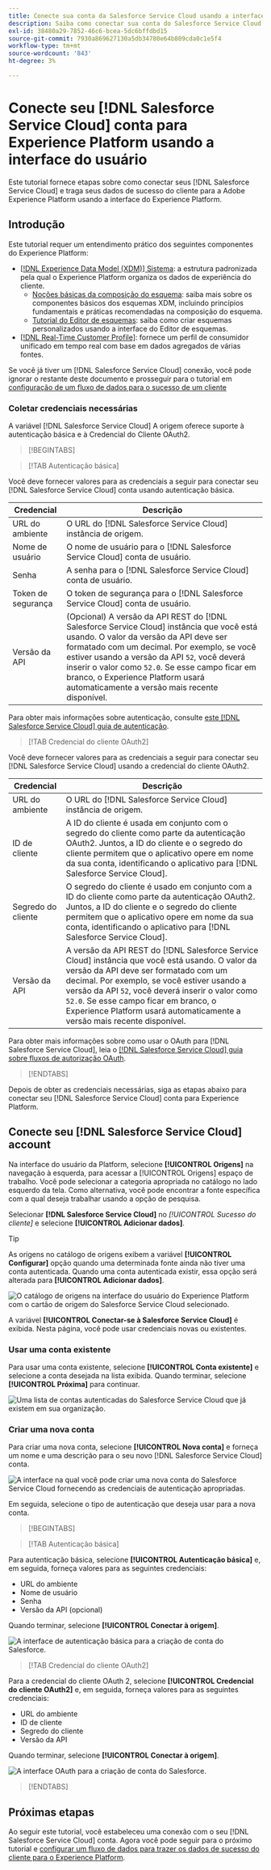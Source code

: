 ```yaml
---
title: Conecte sua conta da Salesforce Service Cloud usando a interface do usuário do Experience Platform
description: Saiba como conectar sua conta do Salesforce Service Cloud e trazer seus dados de sucesso do cliente para o Experience Platform usando a interface do usuário.
exl-id: 38480a29-7852-46c6-bcea-5dc6bffdbd15
source-git-commit: 7930a869627130a5db34780e64b809cda0c1e5f4
workflow-type: tm+mt
source-wordcount: '843'
ht-degree: 3%

---
```


# Conecte seu [!DNL Salesforce Service Cloud] conta para Experience Platform usando a interface do usuário

Este tutorial fornece etapas sobre como conectar seus [!DNL Salesforce Service Cloud] e traga seus dados de sucesso do cliente para a Adobe Experience Platform usando a interface do Experience Platform.

## Introdução

Este tutorial requer um entendimento prático dos seguintes componentes do Experience Platform:

* [[!DNL Experience Data Model (XDM)] Sistema](../../../../../xdm/home.md): a estrutura padronizada pela qual o Experience Platform organiza os dados de experiência do cliente.
   * [Noções básicas da composição do esquema](../../../../../xdm/schema/composition.md): saiba mais sobre os componentes básicos dos esquemas XDM, incluindo princípios fundamentais e práticas recomendadas na composição do esquema.
   * [Tutorial do Editor de esquemas](../../../../../xdm/tutorials/create-schema-ui.md): saiba como criar esquemas personalizados usando a interface do Editor de esquemas.
* [[!DNL Real-Time Customer Profile]](../../../../../profile/home.md): fornece um perfil de consumidor unificado em tempo real com base em dados agregados de várias fontes.

Se você já tiver um [!DNL Salesforce Service Cloud] conexão, você pode ignorar o restante deste documento e prosseguir para o tutorial em [configuração de um fluxo de dados para o sucesso de um cliente](../../dataflow/customer-success.md)

### Coletar credenciais necessárias

A variável [!DNL Salesforce Service Cloud] A origem oferece suporte à autenticação básica e à Credencial do Cliente OAuth2.

>[!BEGINTABS]

>[!TAB Autenticação básica]

Você deve fornecer valores para as credenciais a seguir para conectar seu [!DNL Salesforce Service Cloud] conta usando autenticação básica.

| Credencial | Descrição |
| --- | --- |
| URL do ambiente | O URL do [!DNL Salesforce Service Cloud] instância de origem. |
| Nome de usuário | O nome de usuário para o [!DNL Salesforce Service Cloud] conta de usuário. |
| Senha | A senha para o [!DNL Salesforce Service Cloud] conta de usuário. |
| Token de segurança | O token de segurança para o [!DNL Salesforce Service Cloud] conta de usuário. |
| Versão da API | (Opcional) A versão da API REST do [!DNL Salesforce Service Cloud] instância que você está usando. O valor da versão da API deve ser formatado com um decimal. Por exemplo, se você estiver usando a versão da API `52`, você deverá inserir o valor como `52.0`. Se esse campo ficar em branco, o Experience Platform usará automaticamente a versão mais recente disponível. |

Para obter mais informações sobre autenticação, consulte [este [!DNL Salesforce Service Cloud] guia de autenticação](https://developer.salesforce.com/docs/atlas.en-us.api_rest.meta/api_rest/quickstart_oauth.htm).

>[!TAB Credencial do cliente OAuth2]

Você deve fornecer valores para as credenciais a seguir para conectar seu [!DNL Salesforce Service Cloud] usando a credencial do cliente OAuth2.

| Credencial | Descrição |
| --- | --- |
| URL do ambiente | O URL do [!DNL Salesforce Service Cloud] instância de origem. |
| ID de cliente | A ID do cliente é usada em conjunto com o segredo do cliente como parte da autenticação OAuth2. Juntos, a ID do cliente e o segredo do cliente permitem que o aplicativo opere em nome da sua conta, identificando o aplicativo para [!DNL Salesforce Service Cloud]. |
| Segredo do cliente | O segredo do cliente é usado em conjunto com a ID do cliente como parte da autenticação OAuth2. Juntos, a ID do cliente e o segredo do cliente permitem que o aplicativo opere em nome da sua conta, identificando o aplicativo para [!DNL Salesforce Service Cloud]. |
| Versão da API | A versão da API REST do [!DNL Salesforce Service Cloud] instância que você está usando. O valor da versão da API deve ser formatado com um decimal. Por exemplo, se você estiver usando a versão da API `52`, você deverá inserir o valor como `52.0`. Se esse campo ficar em branco, o Experience Platform usará automaticamente a versão mais recente disponível. |

Para obter mais informações sobre como usar o OAuth para [!DNL Salesforce Service Cloud], leia o [[!DNL Salesforce Service Cloud] guia sobre fluxos de autorização OAuth](https://help.salesforce.com/s/articleView?id=sf.remoteaccess_oauth_flows.htm&amp;type=5).

>[!ENDTABS]

Depois de obter as credenciais necessárias, siga as etapas abaixo para conectar seu [!DNL Salesforce Service Cloud] conta para Experience Platform.

## Conecte seu [!DNL Salesforce Service Cloud] account

Na interface do usuário da Platform, selecione **[!UICONTROL Origens]** na navegação à esquerda, para acessar a [!UICONTROL Origens] espaço de trabalho. Você pode selecionar a categoria apropriada no catálogo no lado esquerdo da tela. Como alternativa, você pode encontrar a fonte específica com a qual deseja trabalhar usando a opção de pesquisa.

Selecionar **[!DNL Salesforce Service Cloud]** no *[!UICONTROL Sucesso do cliente]* e selecione **[!UICONTROL Adicionar dados]**.

>[!TIP]
>
>As origens no catálogo de origens exibem a variável **[!UICONTROL Configurar]** opção quando uma determinada fonte ainda não tiver uma conta autenticada. Quando uma conta autenticada existir, essa opção será alterada para **[!UICONTROL Adicionar dados]**.

![O catálogo de origens na interface do usuário do Experience Platform com o cartão de origem do Salesforce Service Cloud selecionado.](../../../../images/tutorials/create/salesforce-service-cloud/catalog.png)

A variável **[!UICONTROL Conectar-se à Salesforce Service Cloud]** é exibida. Nesta página, você pode usar credenciais novas ou existentes.

### Usar uma conta existente

Para usar uma conta existente, selecione **[!UICONTROL Conta existente]** e selecione a conta desejada na lista exibida. Quando terminar, selecione **[!UICONTROL Próxima]** para continuar.

![Uma lista de contas autenticadas do Salesforce Service Cloud que já existem em sua organização.](../../../../images/tutorials/create/salesforce-service-cloud/existing.png)

### Criar uma nova conta

Para criar uma nova conta, selecione **[!UICONTROL Nova conta]** e forneça um nome e uma descrição para o seu novo [!DNL Salesforce Service Cloud] conta.

![A interface na qual você pode criar uma nova conta do Salesforce Service Cloud fornecendo as credenciais de autenticação apropriadas.](../../../../images/tutorials/create/salesforce-service-cloud/new.png)

Em seguida, selecione o tipo de autenticação que deseja usar para a nova conta.

>[!BEGINTABS]

>[!TAB Autenticação básica]

Para autenticação básica, selecione **[!UICONTROL Autenticação básica]** e, em seguida, forneça valores para as seguintes credenciais:

* URL do ambiente
* Nome de usuário
* Senha
* Versão da API (opcional)

Quando terminar, selecione **[!UICONTROL Conectar à origem]**.

![A interface de autenticação básica para a criação de conta do Salesforce.](../../../../images/tutorials/create/salesforce-service-cloud/basic.png)

>[!TAB Credencial do cliente OAuth2]

Para a credencial do cliente OAuth 2, selecione **[!UICONTROL Credencial do cliente OAuth2]** e, em seguida, forneça valores para as seguintes credenciais:

* URL do ambiente
* ID de cliente
* Segredo do cliente
* Versão da API

Quando terminar, selecione **[!UICONTROL Conectar à origem]**.

![A interface OAuth para a criação de conta do Salesforce.](../../../../images/tutorials/create/salesforce-service-cloud/oauth2.png)

>[!ENDTABS]

## Próximas etapas

Ao seguir este tutorial, você estabeleceu uma conexão com o seu [!DNL Salesforce Service Cloud] conta. Agora você pode seguir para o próximo tutorial e [configurar um fluxo de dados para trazer os dados de sucesso do cliente para o Experience Platform](../../dataflow/customer-success.md).
